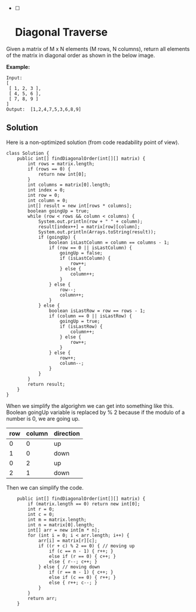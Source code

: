 * [ ] # Diagonal Traverse

Given a matrix of M x N elements \(M rows, N columns\), return all elements of the matrix in diagonal order as shown in the below image.

**Example:**

```
Input:
[
 [ 1, 2, 3 ],
 [ 4, 5, 6 ],
 [ 7, 8, 9 ]
]
Output:  [1,2,4,7,5,3,6,8,9]
```

## Solution

Here is a non-optimized solution \(from code readability point of view\). 

```
class Solution {
    public int[] findDiagonalOrder(int[][] matrix) {
        int rows = matrix.length;
        if (rows == 0) {
            return new int[0];
        }
        int columns = matrix[0].length;
        int index = 0;
        int row = 0;
        int column = 0;
        int[] result = new int[rows * columns];
        boolean goingUp = true;
        while (row < rows && column < columns) {
            System.out.println(row + " " + column);
            result[index++] = matrix[row][column];
            System.out.println(Arrays.toString(result));
            if (goingUp) {
                boolean isLastColumn = column == columns - 1;
                if (row == 0 || isLastColumn) {
                    goingUp = false;
                    if (isLastColumn) {
                        row++;
                    } else {
                        column++;
                    }
                } else {
                    row--;
                    column++;
                }
            } else {
                boolean isLastRow = row == rows - 1;
                if (column == 0 || isLastRow) {
                    goingUp = true;
                    if (isLastRow) {
                        column++;
                    } else {
                        row++;                        
                    }
                } else {
                    row++;
                    column--;
                }
            }
        }
        return result;
    }
}
```

When we simplify the algorighm we can get into something like this. Boolean goingUp variable is replaced by % 2 because if the modulo of a number is 0, we are going up. 

| row | column | direction |
| :--- | :--- | :--- |
| 0 | 0 | up |
| 1 | 0 | down |
| 0 | 2 | up |
| 2 | 1 | down |

Then we can simplify the code. 

```
    public int[] findDiagonalOrder(int[][] matrix) {
        if (matrix.length == 0) return new int[0];
        int r = 0;
        int c = 0;
        int m = matrix.length;
        int n = matrix[0].length;
        int[] arr = new int[m * n];
        for (int i = 0; i < arr.length; i++) {
            arr[i] = matrix[r][c];
            if ((r + c) % 2 == 0) { // moving up
                if (c == n - 1) { r++; }
                else if (r == 0) { c++; }
                else { r--; c++; }
            } else { // moving down
                if (r == m - 1) { c++; }
                else if (c == 0) { r++; }
                else { r++; c--; }
            }
        }
        return arr;
    }
```



